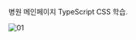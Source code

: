 병원 메인페이지 TypeScript CSS 학습.

![01](https://user-images.githubusercontent.com/68801887/207215149-0c2dd4da-80db-4738-ab61-ec96f408302f.png)
